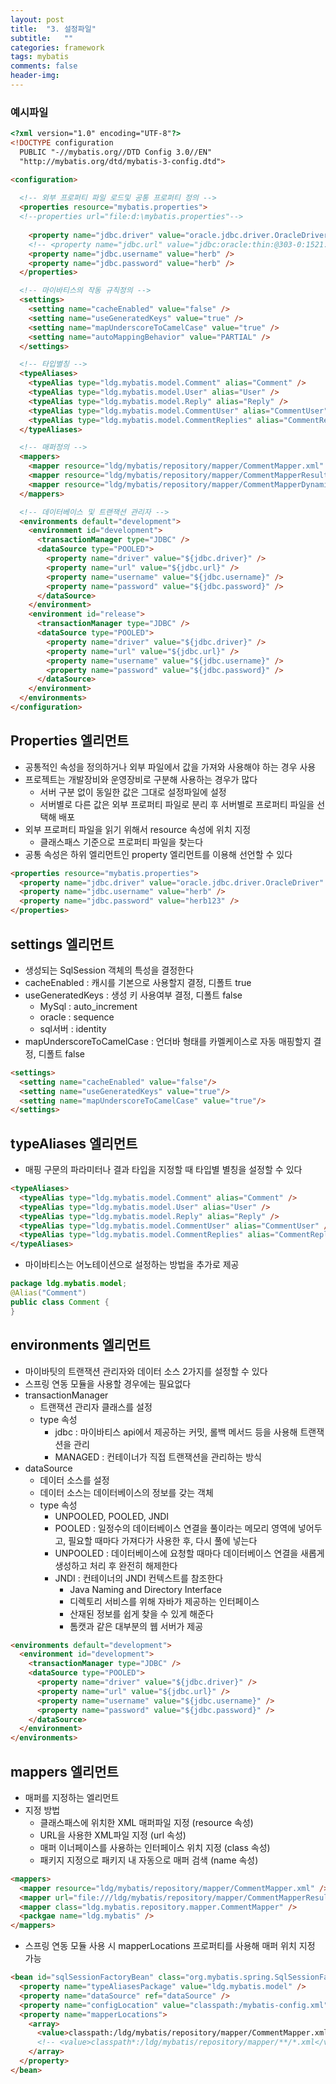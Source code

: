 ```yaml
---
layout: post
title:  "3. 설정파일"
subtitle:   ""
categories: framework
tags: mybatis
comments: false
header-img: 
---
```


### 예시파일   

```html
<?xml version="1.0" encoding="UTF-8"?>
<!DOCTYPE configuration
  PUBLIC "-//mybatis.org//DTD Config 3.0//EN"
  "http://mybatis.org/dtd/mybatis-3-config.dtd">

<configuration>
  
  <!-- 외부 프로퍼티 파일 로드및 공통 프로퍼티 정의 -->
  <properties resource="mybatis.properties">
  <!--properties url="file:d:\mybatis.properties"-->
    
    <property name="jdbc.driver" value="oracle.jdbc.driver.OracleDriver" />
    <!-- <property name="jdbc.url" value="jdbc:oracle:thin:@303-0:1521:xe" /> -->
    <property name="jdbc.username" value="herb" />
    <property name="jdbc.password" value="herb" />
  </properties>

  <!-- 마이바티스의 작동 규칙정의 -->
  <settings>
    <setting name="cacheEnabled" value="false" />
    <setting name="useGeneratedKeys" value="true" />
    <setting name="mapUnderscoreToCamelCase" value="true" />
    <setting name="autoMappingBehavior" value="PARTIAL" />
  </settings>

  <!-- 타입별칭 -->
  <typeAliases>
    <typeAlias type="ldg.mybatis.model.Comment" alias="Comment" />
    <typeAlias type="ldg.mybatis.model.User" alias="User" />
    <typeAlias type="ldg.mybatis.model.Reply" alias="Reply" />
    <typeAlias type="ldg.mybatis.model.CommentUser" alias="CommentUser" />
    <typeAlias type="ldg.mybatis.model.CommentReplies" alias="CommentReplies" />
  </typeAliases>

  <!-- 매퍼정의 -->
  <mappers>
    <mapper resource="ldg/mybatis/repository/mapper/CommentMapper.xml" />
    <mapper resource="ldg/mybatis/repository/mapper/CommentMapperResultMap.xml" />
    <mapper resource="ldg/mybatis/repository/mapper/CommentMapperDynamicSql.xml" />
  </mappers>

  <!-- 데이터베이스 및 트랜잭션 관리자 -->
  <environments default="development">
    <environment id="development">
      <transactionManager type="JDBC" />
      <dataSource type="POOLED">
        <property name="driver" value="${jdbc.driver}" />
        <property name="url" value="${jdbc.url}" />
        <property name="username" value="${jdbc.username}" />
        <property name="password" value="${jdbc.password}" />
      </dataSource>
    </environment>
    <environment id="release">
      <transactionManager type="JDBC" />
      <dataSource type="POOLED">
        <property name="driver" value="${jdbc.driver}" />
        <property name="url" value="${jdbc.url}" />
        <property name="username" value="${jdbc.username}" />
        <property name="password" value="${jdbc.password}" />
      </dataSource>
    </environment>
  </environments>
</configuration>
```

## Properties 엘리먼트
- 공통적인 속성을 정의하거나 외부 파일에서 값을 가져와 사용해야 하는 경우 사용
- 프로젝트는 개발장비와 운영장비로 구분해 사용하는 경우가 많다
  - 서버 구분 없이 동일한 값은 그대로 설정파일에 설정
  - 서버별로 다른 값은 외부 프로퍼티 파일로 분리 후 서버별로 프로퍼티 파일을 선택해 배포
- 외부 프로퍼티 파일을 읽기 위해서 resource 속성에 위치 지정
  - 클래스패스 기준으로 프로퍼티 파일을 찾는다
- 공통 속성은 하위 엘리먼트인 property 엘리먼트를 이용해 선언할 수 있다   

```html
<properties resource="mybatis.properties">
  <property name="jdbc.driver" value="oracle.jdbc.driver.OracleDriver" />
  <property name="jdbc.username" value="herb" />
  <property name="jdbc.password" value="herb123" />
</properties>
```

## settings 엘리먼트
- 생성되는 SqlSession 객체의 특성을 결정한다
- cacheEnabled : 캐시를 기본으로 사용할지 결정, 디폴트 true
- useGeneratedKeys : 생성 키 사용여부 결정, 디폴트 false
  - MySql : auto_increment
  - oracle : sequence
  - sql서버 : identity
- mapUnderscoreToCamelCase : 언더바 형태를 카멜케이스로 자동 매핑할지 결정, 디폴트 false   

```html
<settings>
  <setting name="cacheEnabled" value="false"/>
  <setting name="useGeneratedKeys" value="true"/>
  <setting name="mapUnderscoreToCamelCase" value="true"/>
</settings>
```

## typeAliases 엘리먼트
- 매핑 구문의 파라미터나 결과 타입을 지정할 때 타입별 별칭을 설정할 수 있다   

```html
<typeAliases>
  <typeAlias type="ldg.mybatis.model.Comment" alias="Comment" />
  <typeAlias type="ldg.mybatis.model.User" alias="User" />
  <typeAlias type="ldg.mybatis.model.Reply" alias="Reply" />
  <typeAlias type="ldg.mybatis.model.CommentUser" alias="CommentUser" />
  <typeAlias type="ldg.mybatis.model.CommentReplies" alias="CommentReplies" />
</typeAliases>

```

- 마이바티스는 어노테이션으로 설정하는 방법을 추가로 제공   

```java
package ldg.mybatis.model;
@Alias("Comment")
public class Comment {
}
```

## environments 엘리먼트
- 마이바팃의 트랜잭션 관리자와 데이터 소스 2가지를 설정할 수 있다
- 스프링 연동 모듈을 사용할 경우에는 필요없다
- transactionManager
  - 트랜잭션 관리자 클래스를 설정
  - type 속성
    - jdbc : 마이바티스 api에서 제공하는 커밋, 롤백 메서드 등을 사용해 트랜잭션을 관리
    - MANAGED : 컨테이너가 직접 트랜잭션을 관리하는 방식
- dataSource
  - 데이터 소스를 설정
  - 데이터 소스는 데이터베이스의 정보를 갖는 객체
  - type 속성
    - UNPOOLED, POOLED, JNDI
    - POOLED : 일정수의 데이터베이스 연결을 풀이라는 메모리 영역에 넣어두고, 필요할 때마다 가져다가 사용한 후, 다시 풀에 넣는다
    - UNPOOLED : 데이터베이스에 요청할 때마다 데이터베이스 연결을 새롭게 생성하고 처리 후 완전히 해제한다
    - JNDI : 컨테이너의 JNDI 컨텍스트를 참조한다
      - Java Naming and Directory Interface
      - 디렉토리 서비스를 위해 자바가 제공하는 인터페이스
      - 산재된 정보를 쉽게 찾을 수 있게 해준다
      - 톰캣과 같은 대부분의 웹 서버가 제공   

```html
<environments default="development">
  <environment id="development">
    <transactionManager type="JDBC" />
    <dataSource type="POOLED">
      <property name="driver" value="${jdbc.driver}" />
      <property name="url" value="${jdbc.url}" />
      <property name="username" value="${jdbc.username}" />
      <property name="password" value="${jdbc.password}" />
    </dataSource>
  </environment>
</environments>
```

## mappers 엘리먼트
- 매퍼를 지정하는 엘리먼트
- 지정 방법
  - 클래스패스에 위치한 XML 매퍼파일 지정 (resource 속성)
  - URL을 사용한 XML파일 지정 (url 속성)
  - 매퍼 이너페이스를 사용하는 인터페이스 위치 지정 (class 속성)
  - 패키지 지정으로 패키지 내 자동으로 매퍼 검색 (name 속성)   

```html
<mappers>
  <mapper resource="ldg/mybatis/repository/mapper/CommentMapper.xml" />
  <mapper url="file:///ldg/mybatis/repository/mapper/CommentMapperResultMap.xml" />
  <mapper class="ldg.mybatis.repository.mapper.CommentMapper" />
  <packgae name="ldg.mybatis" />
</mappers>
```

- 스프링 연동 모듈 사용 시 mapperLocations 프로퍼티를 사용해 매퍼 위치 지정 가능   

```html
<bean id="sqlSessionFactoryBean" class="org.mybatis.spring.SqlSessionFactoryBean">
  <property name="typeAliasesPackage" value="ldg.mybatis.model" />
  <property name="dataSource" ref="dataSource" />
  <property name="configLocation" value="classpath:/mybatis-config.xml" />
  <property name="mapperLocations">
    <array>
      <value>classpath:/ldg/mybatis/repository/mapper/CommentMapper.xml</value>
      <!-- <value>classpath*:/ldg/mybatis/repository/mapper/**/*.xml</value> -->
    </array>
  </property>
</bean>
```
